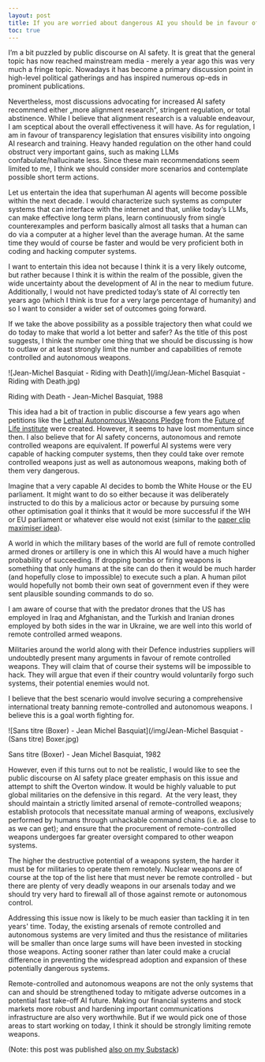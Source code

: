 ```yaml
---
layout: post
title: If you are worried about dangerous AI you should be in favour of banning remote controlled weapons
toc: true
---
```

I’m a bit puzzled by public discourse on AI safety. It is great that the general topic has now reached mainstream media - merely a year ago this was very much a fringe topic. Nowadays it has become a primary discussion point in high-level political gatherings and has inspired numerous op-eds in prominent publications.

Nevertheless, most discussions advocating for increased AI safety recommend either „more alignment research“, stringent regulation, or total abstinence. While I believe that alignment research is a valuable endeavour, I am sceptical about the overall effectiveness it will have. As for regulation, I am in favour of transparency legislation that ensures visibility into ongoing AI research and training. Heavy handed regulation on the other hand could obstruct very important gains, such as making LLMs confabulate/hallucinate less. Since these main recommendations seem limited to me, I think we should consider more scenarios and contemplate possible short term actions.

Let us entertain the idea that superhuman AI agents will become possible within the next decade. I would characterize such systems as computer systems that can interface with the internet and that, unlike today‘s LLMs, can make effective long term plans, learn continuously from single counterexamples and perform basically almost all tasks that a human can do via a computer at a higher level than the average human. At the same time they would of course be faster and would be very proficient both in coding and hacking computer systems. 

I want to entertain this idea not because I think it is a very likely outcome, but rather because I think it is within the realm of the possible, given the wide uncertainty about the development of AI in the near to medium future. Additionally, I would not have predicted today’s state of AI correctly ten years ago (which I think is true for a very large percentage of humanity) and so I want to consider a wider set of outcomes going forward.

If we take the above possibility as a possible trajectory then what could we do today to make that world a lot better and safer? As the title of this post suggests, I think the number one thing that we should be discussing is how to outlaw or at least strongly limit the number and capabilities of remote controlled and autonomous weapons.

![Jean-Michel Basquiat - Riding with Death](/img/Jean-Michel Basquiat - Riding with Death.jpg)

Riding with Death - Jean-Michel Basquiat, 1988

This idea had a bit of traction in public discourse a few years ago when petitions like the [Lethal Autonomous Weapons Pledge](https://futureoflife.org/open-letter/lethal-autonomous-weapons-pledge/) from the [Future of Life institute](https://futureoflife.org/) were created. However, it seems to have lost momentum since then. I also believe that for AI safety concerns, autonomous and remote controlled weapons are equivalent. If powerful AI systems were very capable of hacking computer systems, then they could take over remote controlled weapons just as well as autonomous weapons, making both of them very dangerous.

Imagine that a very capable AI decides to bomb the White House or the EU parliament. It might want to do so either because it was deliberately instructed to do this by a malicious actor or because by pursuing some other optimisation goal it thinks that it would be more successful if the WH or EU parliament or whatever else would not exist (similar to the [paper clip maximiser idea](https://en.wikipedia.org/wiki/Instrumental_convergence#Paperclip_maximizer)). 

A world in which the military bases of the world are full of remote controlled armed drones or artillery is one in which this AI would have a much higher probability of succeeding. If dropping bombs or firing weapons is something that only humans at the site can do then it would be much harder (and hopefully close to impossible) to execute such a plan. A human pilot would hopefully not bomb their own seat of government even if they were sent plausible sounding commands to do so.

I am aware of course that with the predator drones that the US has employed in Iraq and Afghanistan, and the Turkish and Iranian drones employed by both sides in the war in Ukraine, we are well into this world of remote controlled armed weapons.

Militaries around the world along with their Defence industries suppliers will undoubtedly present many arguments in favour of remote controlled weapons. They will claim that of course their systems will be impossible to hack. They will argue that even if their country would voluntarily forgo such systems, their potential enemies would not.

I believe that the best scenario would involve securing a comprehensive international treaty banning remote-controlled and autonomous weapons. I believe this is a goal worth fighting for.

![Sans titre (Boxer) - Jean Michel Basquiat](/img/Jean-Michel Basquiat - (Sans titre) Boxer.jpg)

Sans titre (Boxer) - Jean Michel Basquiat, 1982

However, even if this turns out to not be realistic, I would like to see the public discourse on AI safety place greater emphasis on this issue and attempt to shift the Overton window. It would be highly valuable to put global militaries on the defensive in this regard.  At the very least, they should maintain a strictly limited arsenal of remote-controlled weapons; establish protocols that necessitate manual arming of weapons, exclusively performed by humans through unhackable command chains (i.e. as close to as we can get); and ensure that the procurement of remote-controlled weapons undergoes far greater oversight compared to other weapon systems. 

The higher the destructive potential of a weapons system, the harder it must be for militaries to operate them remotely. Nuclear weapons are of course at the top of the list here that must never be remote controlled - but there are plenty of very deadly weapons in our arsenals today and we should try very hard to firewall all of those against remote or autonomous control.

Addressing this issue now is likely to be much easier than tackling it in ten years' time. Today, the existing arsenals of remote controlled and autonomous systems are very limited and thus the resistance of militaries will be smaller than once large sums will have been invested in stocking those weapons. Acting sooner rather than later could make a crucial difference in preventing the widespread adoption and expansion of these potentially dangerous systems.

Remote-controlled and autonomous weapons are not the only systems that can and should be strengthened today to mitigate adverse outcomes in a potential fast take-off AI future. Making our financial systems and stock markets more robust and hardening important communications infrastructure are also very worthwhile. But if we would pick one of those areas to start working on today, I think it should be strongly limiting remote weapons.

(Note: this post was published [also on my Substack](https://aihorizon.substack.com/p/if-you-are-worried-about-dangerous))